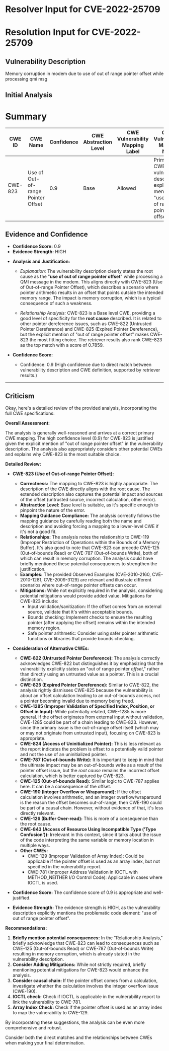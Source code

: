 # Resolver Input for CVE-2022-25709

# Resolution Input for CVE-2022-25709

## Vulnerability Description
Memory corruption in modem due to use of out of range pointer offset while processing qmi msg

## Initial Analysis
# Summary
| CWE ID | CWE Name | Confidence | CWE Abstraction Level | CWE Vulnerability Mapping Label | CWE-Vulnerability Mapping Notes |
|---|---|---|---|---|---|
| CWE-823 | Use of Out-of-range Pointer Offset | 0.9 | Base | Allowed | Primary CWE. The vulnerability description explicitly mentions the "use of out of range pointer offset." |

## Evidence and Confidence

*   **Confidence Score:** 0.9
*   **Evidence Strength:** HIGH

- **Analysis and Justification:**  
  - *Explanation:* The vulnerability description clearly states the root cause as the "**use of out of range pointer offset**" while processing a QMI message in the modem. This aligns directly with CWE-823 (Use of Out-of-range Pointer Offset), which describes a scenario where pointer arithmetic results in an offset that points outside the intended memory range. The impact is memory corruption, which is a typical consequence of such a weakness.
  
  - *Relationship Analysis:* CWE-823 is a Base level CWE, providing a good level of specificity for the **root cause** described. It is related to other pointer dereference issues, such as CWE-822 (Untrusted Pointer Dereference) and CWE-825 (Expired Pointer Dereference), but the explicit mention of "out of range pointer offset" makes CWE-823 the most fitting choice. The retriever results also rank CWE-823 as the top match with a score of 0.7859.

- **Confidence Score:**  
  - Confidence: 0.9 (High confidence due to direct match between vulnerability description and CWE definition, supported by retriever results.)

---

## Criticism
Okay, here's a detailed review of the provided analysis, incorporating the full CWE specifications:

**Overall Assessment:**

The analysis is generally well-reasoned and arrives at a correct primary CWE mapping. The high confidence level (0.9) for CWE-823 is justified given the explicit mention of "out of range pointer offset" in the vulnerability description. The analysis also appropriately considers other potential CWEs and explains why CWE-823 is the most suitable choice.

**Detailed Review:**

*   **CWE-823 (Use of Out-of-range Pointer Offset):**

    *   **Correctness:** The mapping to CWE-823 is highly appropriate.  The description of the CWE directly aligns with the root cause. The extended description also captures the potential impact and sources of the offset (untrusted source, incorrect calculation, other error).
    *   **Abstraction Level:**  Base level is suitable, as it's specific enough to pinpoint the nature of the error.
    *   **Mapping Guidance Compliance:**  The analysis correctly follows the mapping guidance by carefully reading both the name and description and avoiding forcing a mapping to a lower-level CWE if it's not a good fit.
    *   **Relationships:** The analysis notes the relationship to CWE-119 (Improper Restriction of Operations within the Bounds of a Memory Buffer).  It's also good to note that CWE-823 can precede CWE-125 (Out-of-bounds Read) or CWE-787 (Out-of-bounds Write), both of which can result in memory corruption. The analysis could have briefly mentioned these potential consequences to strengthen the justification.
    *   **Examples:** The provided Observed Examples (CVE-2010-2160, CVE-2010-1281, CVE-2009-3129) are relevant and illustrate different scenarios where out-of-range pointer offsets can occur.
    *   **Mitigations:**  While not explicitly required in the analysis, considering potential mitigations would provide added value. Mitigations for CWE-823 include:
        *   Input validation/sanitization: If the offset comes from an external source, validate that it's within acceptable bounds.
        *   Bounds checking: Implement checks to ensure the resulting pointer (after applying the offset) remains within the intended memory region.
        *   Safe pointer arithmetic: Consider using safer pointer arithmetic functions or libraries that provide bounds checking.

*   **Consideration of Alternative CWEs:**

    *   **CWE-822 (Untrusted Pointer Dereference):** The analysis correctly acknowledges CWE-822 but distinguishes it by emphasizing that the vulnerability explicitly states an "out of range pointer *offset*," rather than directly using an untrusted value as a pointer. This is a crucial distinction.
    *   **CWE-825 (Expired Pointer Dereference):** Similar to CWE-822, the analysis rightly dismisses CWE-825 because the vulnerability is about an offset calculation leading to an out-of-bounds access, not a pointer becoming invalid due to memory being freed.
    *   **CWE-1285 (Improper Validation of Specified Index, Position, or Offset in Input):** While potentially related, CWE-1285 is more general. If the offset originates from external input without validation, CWE-1285 could be part of a chain leading to CWE-823. However, since the primary issue is the out-of-range offset itself (which may or may not originate from untrusted input), focusing on CWE-823 is appropriate.
    *   **CWE-824 (Access of Uninitialized Pointer):** This is less relevant as the report indicates the problem is offset to a potentially valid pointer and not the use of an uninitialized pointer.
    *   **CWE-787 (Out-of-bounds Write):** It is important to keep in mind that the ultimate impact may be an out-of-bounds write as a *result* of the pointer offset issue, but the *root cause* remains the incorrect offset calculation, which is better captured by CWE-823.
    *   **CWE-125 (Out-of-bounds Read):** Similar logic to CWE-787 applies here. It can be a consequence of the offset.
    *   **CWE-190 (Integer Overflow or Wraparound):**  If the offset calculation involves arithmetic, and an integer overflow/wraparound is the reason the offset becomes out-of-range, then CWE-190 could be part of a causal chain. However, without evidence of that, it's less directly relevant.
    *   **CWE-126 (Buffer Over-read):** This is more of a consequence than the root cause.
    *   **CWE-843 (Access of Resource Using Incompatible Type ('Type Confusion')):** Irrelevant in this context, since it talks about the issue of the code interpreting the same variable or memory location in multiple ways.
    *   **Other CWEs:**
        * CWE-129 (Improper Validation of Array Index): Could be applicable if the pointer offset is used as an array index, but not specified in the vulnerability report.
        * CWE-781 (Improper Address Validation in IOCTL with METHOD_NEITHER I/O Control Code): Applicable in cases where IOCTL is used.

*   **Confidence Score:** The confidence score of 0.9 is appropriate and well-justified.
*   **Evidence Strength:** The evidence strength is HIGH, as the vulnerability description explicitly mentions the problematic code element: "use of out of range pointer offset".

**Recommendations:**

1.  **Briefly mention potential consequences:** In the "Relationship Analysis," briefly acknowledge that CWE-823 can lead to consequences such as CWE-125 (Out-of-bounds Read) or CWE-787 (Out-of-bounds Write) resulting in memory corruption, which is already stated in the vulnerability description.
2.  **Consider Adding Mitigations:** While not strictly required, briefly mentioning potential mitigations for CWE-823 would enhance the analysis.
3.  **Consider causal chain:** If the pointer offset comes from a calculation, investigate whether the calculation involves the integer overflow issue (CWE-190).
4.  **IOCTL check:** Check if IOCTL is applicable in the vulnerability report to link the vulnerability to CWE-781.
5.  **Array Index Check:** Check if the pointer offset is used as an array index to map the vulnerability to CWE-129.

By incorporating these suggestions, the analysis can be even more comprehensive and robust.

Consider both the direct matches and the relationships between CWEs
when making your final determination.
        
